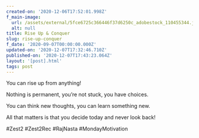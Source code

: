 ```yaml
---
created-on: '2020-12-06T17:52:01.998Z'
f_main-image:
  url: /assets/external/5fce6725c366446f37d6250c_adobestock_110455344.jpeg
  alt: null
title: Rise Up & Conquer
slug: rise-up-conquer
f_date: '2020-09-07T00:00:00.000Z'
updated-on: '2020-12-07T17:32:46.710Z'
published-on: '2020-12-07T17:43:23.064Z'
layout: '[post].html'
tags: post
---
```


You can rise up from anything!

Nothing is permanent, you’re not stuck, you have choices.

You can think new thoughts, you can learn something new.

All that matters is that you decide today and never look back!

#Zest2 #Zest2Rec #RajNasta #MondayMotivation
